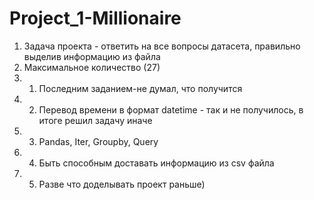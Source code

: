 # Project_1-Millionaire
 1. Задача проекта - ответить на все вопросы датасета, правильно выделив информацию из файла
 2. Максимальное количество (27)
 3. 1. Последним заданием-не думал, что получится
 3. 2. Перевод времени в формат datetime - так и не получилось, в итоге решил задачу иначе
 3. 3. Pandas, Iter, Groupby, Query
 3. 4. Быть способным доставать информацию из csv файла 
 3. 5. Разве что доделывать проект раньше)